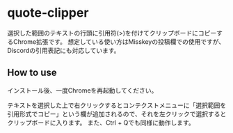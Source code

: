 <!-- markdownlint-disable MD033 -->
# quote-clipper

選択した範囲のテキストの行頭に引用符(>)を付けてクリップボードにコピーするChrome拡張です。
想定している使い方はMisskeyの投稿欄での使用ですが、Discordの引用表記にも対応しています。

## How to use
インストール後、一度Chromeを再起動してください。

テキストを選択した上で右クリックするとコンテクストメニューに「選択範囲を引用形式でコピー」という欄が追加されるので、それを左クリックで選択するとクリップボードに入ります。
また、Ctrl + Qでも同様に動作します。
